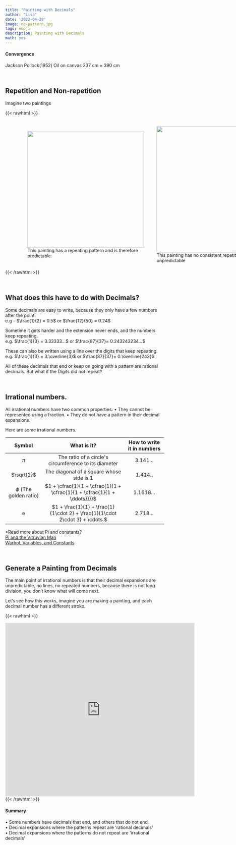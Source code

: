 ```yaml
---
title: "Painting with Decimals"
author: "Lisa"
date: '2022-04-28'
image: no-pattern.jpg
tags: emoji
description: Painting with Decimals
math: yes
---
```


####  Convergence
Jackson Pollock(1952) 
Oil on canvas  237 cm × 390 cm
&nbsp;

&nbsp;

## Repetition and Non-repetition
Imagine two paintings

{{< rawhtml >}}
<div style="display: flex; width:50%;padding-left:10%;align-items: center; "> 
<div style="padding:20px">
<img src="/images/pattern.webp" style="width:370px; ">
This painting has a repeating pattern and is therefore predictable 
</div>
<div style="padding:20px">
<img src="/images/no-pattern.jpg" style="width:400px;">
This painting has no consistent repetition wich means it is unpredictable
</div>
</div>
{{< /rawhtml >}}

&nbsp;

 
## What does this have to do with Decimals? 
Some decimals are easy to write, because they only have a few numbers after the point.  
e.g – $\frac{1}{2} = 0.5$     or   $\frac{12}{50} = 0.24$  
   
Sometime it gets harder and the extension never ends, and the numbers keep repeating.    
e.g.  $\frac{1}{3} = 3.33333…$  or $\frac{87}{37}= 0.243243234…$  

These can also be written using a line over the digits that keep repeating.  
e.g.  $\frac{1}{3} = 3.\overline{3}$  or $\frac{87}{37}= 0.\overline{243}$  

All of these decimals that end or keep on going with a pattern are rational decimals.
But what if the Digits did not repeat?
&nbsp;

&nbsp;


## Irrational numbers.
All irrational numbers have two common properties.
•	They cannot be represented using a fraction.
•	They do not have a pattern in their decimal expansions.

Here are some irrational numbers.

|  Symbol | What is it? | How to write it in numbers |
|:---------:|:-----------:|:----------------:|
| $\pi$      | The ratio of a circle's circumference to  its diameter | 3.141... |
| $\sqrt{2}$ | The diagonal of a square whose side is 1         | 1.414..           |
|  $\phi$  (The golden ratio)      | $1 + \cfrac{1}{1 + \cfrac{1}{1 + \cfrac{1}{1 + \cfrac{1}{1 + \ddots}}}}$          |   1.1618...    |
| e   |   $1 + \frac{1}{1} + \frac{1}{1\cdot 2} + \frac{1}{1\cdot 2\cdot 3} + \cdots.$ |  2.718...  |

*Read more about Pi and constants?  
[Pi and the Vitruvian Man](/post/pi-and-the-vitruvian-man)  
[Warhol, Variables, and Constants](/post/warhol-and-variables)
&nbsp;

&nbsp;

## Generate a Painting from Decimals

The main point of irrational numbers is that their decimal expansions are unpredictable, no lines, no repeated numbers, because there is not long division, you don’t know what will come next.

Let’s see how this works, imagine you are making a painting, and each decimal number has a different stroke.

{{< rawhtml >}}
<div class="center">
<div
style="
    width: 100%;
    height: 3.5rem;
    z-index:2;
    background: var(--bg);
    color: var(--bg);
    position: relative;"
></div>
<div style="margin-top:-3.5rem;z-index:1;position: relative;">
<iframe 
        src="https://editor.p5js.org/lisa-pinto/full/v08L_c1BE"
        style="border-style: none;width: 600px; height: 550px;" >
</iframe>
</div>
</div>
{{< /rawhtml >}}

#### Summary  
• Some numbers have decimals that end, and others that do not end.  
• Decimal expansions where the patterns repeat are 'rational decimals'  
• Decimal expansions where the patterns do not repeat are 'irrational decimals'  




